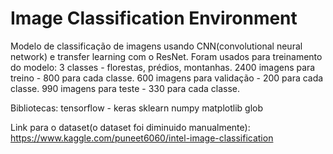 # Image Classification Environment
Modelo de classificação de imagens usando CNN(convolutional neural network) e transfer learning com o ResNet.
Foram usados para treinamento do modelo:
3 classes - florestas, prédios, montanhas.
2400 imagens para treino - 800 para cada classe.
600 imagens para validação - 200 para cada classe.
990 imagens para teste - 330 para cada classe.

Bibliotecas:
tensorflow - keras
sklearn
numpy
matplotlib
glob

Link para o dataset(o dataset foi diminuido manualmente):
https://www.kaggle.com/puneet6060/intel-image-classification
